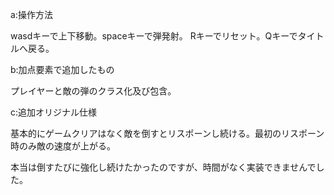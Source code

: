 a:操作方法

wasdキーで上下移動。spaceキーで弾発射。
Rキーでリセット。Qキーでタイトルへ戻る。

b:加点要素で追加したもの

プレイヤーと敵の弾のクラス化及び包含。

c:追加オリジナル仕様

基本的にゲームクリアはなく敵を倒すとリスポーンし続ける。最初のリスポーン時のみ敵の速度が上がる。

本当は倒すたびに強化し続けたかったのですが、時間がなく実装できませんでした。